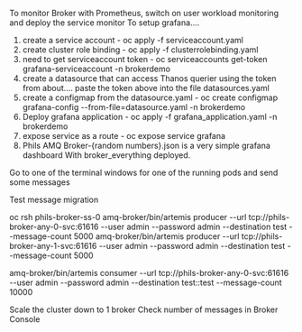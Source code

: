 To monitor Broker with Prometheus, switch on user workload monitoring and deploy the service monitor
To setup grafana....

1. create a service account - oc apply -f serviceaccount.yaml
2. create cluster role binding - oc apply -f clusterrolebinding.yaml
3. need to get serviceaccount token - oc serviceaccounts get-token grafana-serviceaccount -n brokerdemo
4. create a datasource that can access Thanos querier using the token from about.... paste the token above into the file datasources.yaml
5. create a configmap from the datasource.yaml - oc create configmap grafana-config --from-file=datasource.yaml -n brokerdemo
6. Deploy grafana application - oc apply -f grafana_application.yaml -n brokerdemo
7. expose service as a route - oc expose service grafana
8. Phils AMQ Broker-{random numbers}.json is a very simple grafana dashboard
With broker_everything deployed.

Go to one of the terminal windows for one of the running pods and send some messages

Test message migration

oc rsh phils-broker-ss-0
amq-broker/bin/artemis producer --url tcp://phils-broker-any-0-svc:61616 --user admin --password admin --destination test --message-count 5000
amq-broker/bin/artemis producer --url tcp://phils-broker-any-1-svc:61616 --user admin --password admin --destination test --message-count 5000

amq-broker/bin/artemis consumer --url tcp://phils-broker-any-0-svc:61616 --user admin --password admin --destination test::test --message-count 10000

Scale the cluster down to 1 broker
Check number of messages in Broker Console
